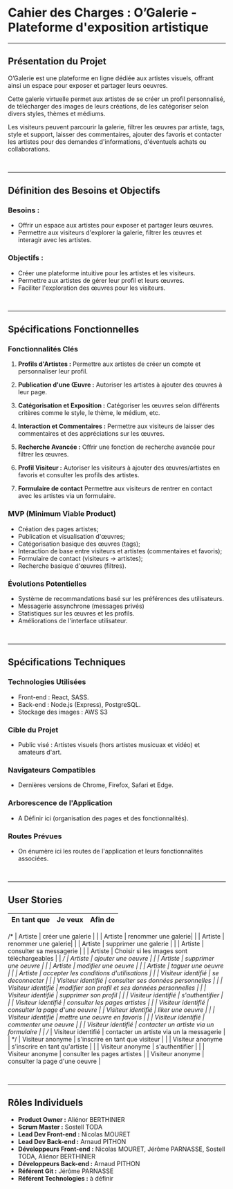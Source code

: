 # Cahier des Charges : O’Galerie - Plateforme d'exposition artistique

---

## Présentation du Projet

O’Galerie est une plateforme en ligne dédiée aux artistes visuels, offrant ainsi un espace pour exposer et partager leurs oeuvres.
&nbsp;

Cette galerie virtuelle permet aux artistes de se créer un profil personnalisé, de télécharger des images de leurs créations, de les catégoriser selon divers styles, thèmes et médiums.
&nbsp;

Les visiteurs peuvent parcourir la galerie, filtrer les œuvres par artiste, tags, style et support, laisser des commentaires, ajouter des favoris et contacter les artistes pour des demandes d'informations, d'éventuels achats ou collaborations.

&nbsp;

--- 

## Définition des Besoins et Objectifs

### Besoins :

* Offrir un espace aux artistes pour exposer et partager leurs œuvres.
* Permettre aux visiteurs d'explorer la galerie, filtrer les œuvres et interagir avec les artistes.

### Objectifs :

* Créer une plateforme intuitive pour les artistes et les visiteurs.
* Permettre aux artistes de gérer leur profil et leurs œuvres.
* Faciliter l'exploration des œuvres pour les visiteurs.

&nbsp;

---

## Spécifications Fonctionnelles

### Fonctionnalités Clés
1. **Profils d'Artistes :**
Permettre aux artistes de créer un compte et personnaliser leur profil.

2. **Publication d'une Œuvre :**
Autoriser les artistes à ajouter des œuvres à leur page.

3. **Catégorisation et Exposition :**
Catégoriser les œuvres selon différents critères comme le style, le thème, le médium, etc.

4. **Interaction et Commentaires :**
Permettre aux visiteurs de laisser des commentaires et des appréciations sur les œuvres.

5. **Recherche Avancée :**
Offrir une fonction de recherche avancée pour filtrer les œuvres.

6. **Profil Visiteur :**
Autoriser les visiteurs à ajouter des œuvres/artistes en favoris et consulter les profils des artistes.

7. **Formulaire de contact**
Permettre aux visiteurs de rentrer en contact avec les artistes via un formulaire.

### MVP (Minimum Viable Product)
* Création des pages artistes;
* Publication et visualisation d'œuvres;
* Catégorisation basique des œuvres (tags);
* Interaction de base entre visiteurs et artistes (commentaires et favoris);
* Formulaire de contact (visiteurs -> artistes);
* Recherche basique d'œuvres (filtres).

### Évolutions Potentielles 
* Système de recommandations basé sur les préférences des utilisateurs.
* Messagerie assynchrone (messages privés)
* Statistiques sur les œuvres et les profils.
* Améliorations de l'interface utilisateur.

&nbsp;

---

## Spécifications Techniques

### Technologies Utilisées
* Front-end : React, SASS.
* Back-end : Node.js (Express), PostgreSQL.
* Stockage des images : AWS S3 

### Cible du Projet
* Public visé : Artistes visuels (hors artistes musicuax et vidéo) et amateurs d'art.

### Navigateurs Compatibles
* Dernières versions de Chrome, Firefox, Safari et Edge.

### Arborescence de l'Application
* A Définir ici (organisation des pages et des fonctionnalités).

### Routes Prévues
* On énumère ici les routes de l'application et leurs fonctionnalités associées.

&nbsp;

---

## User Stories
En tant que | Je veux | Afin de |
|--|--|--|
/*
| Artiste | créer une galerie | |
| Artiste | renommer une galerie|  |
| Artiste | renommer une galerie|  |
| Artiste | supprimer une galerie |  |
| Artiste | consulter sa messagerie |  |
| Artiste | Choisir si les images sont téléchargeables |  |
*/
| Artiste | ajouter une oeuvre | |
| Artiste | supprimer une oeuvre |  |
| Artiste | modifier une oeuvre |  |
| Artiste | taguer une oeuvre |  |
| Artiste | accepter les conditions d'utilisations | | 
| Visiteur identifié | se deconnecter |  |
| Visiteur identifié | consulter ses données personnelles |  |
| Visiteur identifié | modifier son profil et ses données personnelles |  |
| Visiteur identifié | supprimer son profil |  |
| Visiteur identifié | s'authentifier |  |
| Visiteur identifié | consulter les pages artistes |  |
| Visiteur identifié | consulter la page d'une oeuvre |
| Visiteur identifié | liker une oeuvre |  |
| Visiteur identifié | mettre une oeuvre en favoris |  |
| Visiteur identifié | commenter une oeuvre  |  |
| Visiteur identifié | contacter un artiste via un formulaire |  |
/*
| Visiteur identifié | contacter un artiste via un la messagerie |  |
*/
| Visiteur anonyme | s'inscrire en tant que visiteur |  |
| Visiteur anonyme | s'inscrire en tant qu'artiste |  |
| Visiteur anonyme | s'authentifier |  |
| Visiteur anonyme | consulter les pages artistes |
| Visiteur anonyme | consulter la page d'une oeuvre |

&nbsp;

---

## Rôles Individuels
* **Product Owner :** Aliénor BERTHINIER
* **Scrum Master :** Sostell TODA
* **Lead Dev Front-end :** Nicolas MOURET
* **Lead Dev Back-end :** Arnaud PITHON
* **Développeurs Front-end :** Nicolas MOURET, Jérôme PARNASSE, Sostell TODA, Aliénor BERTHINIER
* **Développeurs Back-end :** Arnaud PITHON
* **Référent Git :** Jérôme PARNASSE
* **Référent Technologies :** à définir
